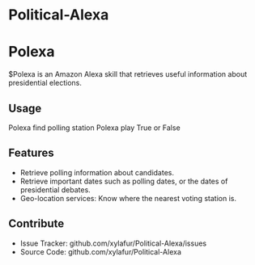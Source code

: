 # Political-Alexa

Polexa
======

$Polexa is an Amazon Alexa skill that retrieves useful information about
presidential elections.

Usage
-----
Polexa find polling station
Polexa play True or False

Features
--------
- Retrieve polling information about candidates.
- Retrieve important dates such as polling dates, or the dates of presidential debates.
- Geo-location services: Know where the nearest voting station is.

Contribute
----------

- Issue Tracker: github.com/xylafur/Political-Alexa/issues
- Source Code: github.com/xylafur/Political-Alexa
